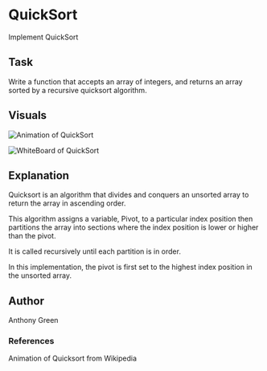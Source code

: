 # QuickSort 
Implement QuickSort
## Task
Write a function that accepts an array of integers, and returns an array sorted by a recursive quicksort algorithm.

## Visuals
![Animation of QuickSort](https://upload.wikimedia.org/wikipedia/commons/6/6a/Sorting_quicksort_anim.gif)

![WhiteBoard of QuickSort]()

## Explanation
Quicksort is an algorithm that divides and conquers an unsorted array to return the array in ascending order.

This algorithm assigns a variable, Pivot, to a particular index position then partitions the array into sections where the index position is lower or higher than the pivot. 

It is called recursively until each partition is in order. 

In this implementation, the pivot is first set to the highest index position in the unsorted array. 

## Author 
Anthony Green

### References
Animation of Quicksort from Wikipedia